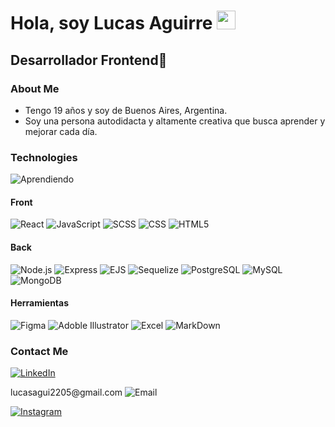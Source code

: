 <h1>Hola, soy Lucas Aguirre <img src="https://raw.githubusercontent.com/iampavangandhi/iampavangandhi/master/gifs/Hi.gif" width="30px"></h1>
<h2>Desarrollador Frontend🎨</h2>

### About Me

- Tengo 19 años y soy de Buenos Aires, Argentina.
- Soy una persona autodidacta y altamente creativa que busca aprender y mejorar cada día.

### Technologies
![Aprendiendo](https://img.shields.io/badge/-Aprendiendo-333333?style=flat&label=%20%20%20&labelColor=orangered)

#### Front

![React](https://img.shields.io/badge/-React-orangered?style=flat&logo=react)
![JavaScript](https://img.shields.io/badge/-JavaScript-333333?style=flat&logo=javascript)
![SCSS](https://img.shields.io/badge/-SCSS-333333?style=flat&logo=SASS&logoColor=CE6B9E)
![CSS](https://img.shields.io/badge/-CSS-333333?style=flat&logo=CSS3&logoColor=1572B6)
![HTML5](https://img.shields.io/badge/-HTML5-333333?style=flat&logo=HTML5)

#### Back

![Node.js](https://img.shields.io/badge/-Node.js-333333?style=flat&logo=node.js)
![Express](https://img.shields.io/badge/-Express-333333?style=flat&logo=express)
![EJS](https://img.shields.io/badge/-EJS-333333?style=flat&logo=ejs)
![Sequelize](https://img.shields.io/badge/-Sequelize-333333?style=flat&logo=sequelize)
![PostgreSQL](https://img.shields.io/badge/-PostgreSQL-333333?style=flat&logo=postgresql)
![MySQL](https://img.shields.io/badge/-MySQL-333333?style=flat&logo=mysql)
![MongoDB](https://img.shields.io/badge/-MongoDB-333333?style=flat&logo=mongodb)

#### Herramientas

![Figma](https://img.shields.io/badge/-Figma-333333?style=flat&logo=figma)
![Adoble Illustrator](https://img.shields.io/badge/-Illustrator-333333?style=flat&logo=adobeillustrator)
![Excel](https://img.shields.io/badge/-Excel-333333?style=flat&logo=microsoftexcel)
![MarkDown](https://img.shields.io/badge/-MarkDown-333333?style=flat&logo=markdown)

### Contact Me

<a href="https://www.linkedin.com/in/lucasagui2205/" target="lucas"><img alt="LinkedIn" src="https://img.shields.io/badge/LinkedIn-Lucas%20Aguirre-blue?style=flat-square&logo=linkedin"></a>
<p>lucasagui2205@gmail.com <img alt="Email" src="https://img.shields.io/badge/Gmail-lucasagui2205@gmail.com-blue?style=flat-square&logo=gmail"></p>
<a href="https://www.instagram.com/lucasagui2205/" target="lucas"><img alt="Instagram" src="https://img.shields.io/badge/Instagram-lucasagui2205-blue?style=flat-square&logo=instagram"></a>
